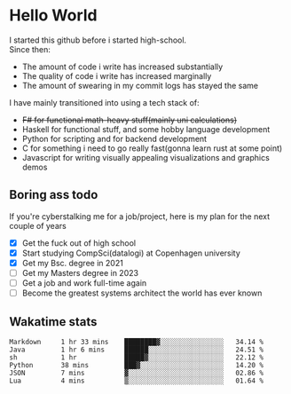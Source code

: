 # Hello World

I started this github before i started high-school.  
Since then:
- The amount of code i write has increased substantially
- The quality of code i write has increased marginally
- The amount of swearing in my commit logs has stayed the same

I have mainly transitioned into using a tech stack of:
- ~~F# for functional math-heavy stuff(mainly uni calculations)~~
- Haskell for functional stuff, and some hobby language development
- Python for scripting and for backend development
- C for something i need to go really fast(gonna learn rust at some point)
- Javascript for writing visually appealing visualizations and graphics demos

## Boring ass todo
If you're cyberstalking me for a job/project, here is my plan for the next couple of years
- [x] Get the fuck out of high school
- [x] Start studying CompSci(datalogi) at Copenhagen university
- [x] Get my Bsc. degree in 2021
- [ ] Get my Masters degree in 2023
- [ ] Get a job and work full-time again
- [ ] Become the greatest systems architect the world has ever known

## Wakatime stats
<!--START_SECTION:waka-->

```text
Markdown     1 hr 33 mins    ████████▓░░░░░░░░░░░░░░░░   34.14 %
Java         1 hr 6 mins     ██████░░░░░░░░░░░░░░░░░░░   24.51 %
sh           1 hr            █████▓░░░░░░░░░░░░░░░░░░░   22.12 %
Python       38 mins         ███▓░░░░░░░░░░░░░░░░░░░░░   14.20 %
JSON         7 mins          ▓░░░░░░░░░░░░░░░░░░░░░░░░   02.86 %
Lua          4 mins          ▒░░░░░░░░░░░░░░░░░░░░░░░░   01.64 %
```

<!--END_SECTION:waka-->
